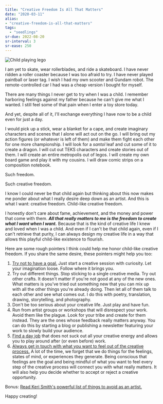 ```yaml
---
title: "Creative Freedom Is All That Matters"
date: "2020-03-11"
alias:
- "creative-freedom-is-all-that-matters"
tags:
  - "seedlings"
sr-due: 2022-08-20
sr-interval: 3
sr-ease: 250
---
```


![Child playing lego](essays/images/child-playing-lego.jpg)

I am yet to skate, wear rollerblades, and ride a skateboard. I have never ridden a roller coaster because I was too afraid to try. I have never played paintball or laser tag. I wish I had my own scooter and Gundam robot. The remote-controlled car I had was a cheap version I bought for myself.

There are many things I never get to try when I was a child. I remember harboring feelings against my father because he can't give me what I wanted. I still feel some of that pain when I enter a toy store today.

And yet, despite all of it, I'll exchange everything I have now to be a child even for just a day.

I would pick up a stick, wear a blanket for a cape, and create imaginary characters and scenes that I alone will act out on the go. I will bring out my action figures (or whatever is left of them) and make them fight each other for one more championship. I will look for a _santol_ leaf and cut some of it to create a dragon. I will cut out TEKS characters and create stories out of them. I will create an entire metropolis out of legos. I will create my own board game and play it with my cousins. I will draw comic strips on a composition notebook.

Such freedom.

Such creative freedom.

I know I could never be that child again but thinking about this now makes me ponder about what I really desire deep down as an artist. And this is what I want: creative freedom. Child-like creative freedom.

I honestly don't care about fame, achievement, and the money and power that come with them. **_All that really matters to me is the freedom to create what I want when I want._** Because that is the kind of creative life I knew and loved when I was a child. And even if I can't be that child again, even if I can't retrieve that purity, I can always design my creative life in a way that allows this playful child-like existence to flourish.

Here are some rough pointers I think could help me honor child-like creative freedom. If you share the same desire, these pointers might help you too:

1. [Try not to have a goal.](https://zenhabits.net/goal-less/) Just start a creative session with curiosity. Let your imagination loose. Follow where it brings you.
2. Try out different things. Stop sticking to a single creative media. Try out other crafts. It doesn't matter if you're not good at any of the new ones. What matters is you've tried out something new that you can mix up with all the other things you're already doing. Then let all of them talk to each other and see what comes out. I do this with poetry, translation, drawing, storytelling, and photography.
3. Don't be too serious about your creative life. Just play and have fun.
4. Run from artist groups or workshops that will disrespect your work. Avoid them like the plague. Look for your tribe and create for them instead. They are the ones whose feedback really matters anyway. You can do this by starting a blog or publishing a newsletter featuring your work to slowly build your audience.
5. [Find a day job](https://puttylike.com/dont-let-anyone-shame-you-for-having-a-day-job/) that does not suck out all your creative energy and allows you to play around after (or even before) work.
6. [Always get in touch with what you want to feel out of the creative process.](/accessing-ginhawa-directly/) A lot of the time, we forget that we do things for the feelings, states of mind, or experiences they generate. Being conscious that feelings are the goal and being mindful of what you want to feel every step of the creative process will connect you with what really matters. It will also help you decide whether to accept or reject a creative opportunity.

Bonus: [Read Keri Smith's powerful list of things to avoid as an artist.](http://www.kerismith.com/blog/how-to-feel-miserable-as-an-artist/)

Happy creating!
